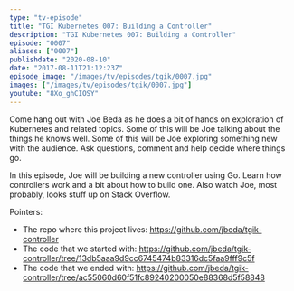 ```yaml
---
type: "tv-episode"
title: "TGI Kubernetes 007: Building a Controller"
description: "TGI Kubernetes 007: Building a Controller"
episode: "0007"
aliases: ["0007"]
publishdate: "2020-08-10"
date: "2017-08-11T21:12:23Z"
episode_image: "/images/tv/episodes/tgik/0007.jpg"
images: ["/images/tv/episodes/tgik/0007.jpg"]
youtube: "8Xo_ghCIOSY"
---
```


Come hang out with Joe Beda as he does a bit of hands on exploration of Kubernetes and related topics. Some of this will be Joe talking about the things he knows well. Some of this will be Joe exploring something new with the audience. Ask questions, comment and help decide where things go.

In this episode, Joe will be building a new controller using Go.  Learn how controllers work and a bit about how to build one.  Also watch Joe, most probably, looks stuff up on Stack Overflow.

Pointers:
* The repo where this project lives: https://github.com/jbeda/tgik-controller
* The code that we started with: https://github.com/jbeda/tgik-controller/tree/13db5aaa9d9cc6745474b83316dc5faa9fff9c5f
* The code that we ended with: https://github.com/jbeda/tgik-controller/tree/ac55060d60f51fc89240200050e88368d5f58848

